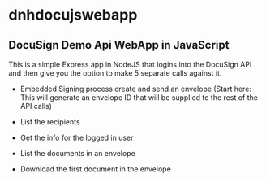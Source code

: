 # dnhdocujswebapp
## DocuSign Demo Api WebApp in JavaScript

This is a simple Express app in NodeJS that logins into the DocuSign API and then give you the option to make 5 separate calls against it.

* Embedded Signing process create and send an envelope 
 (Start here: This will generate an envelope ID that will be supplied to the rest of the API calls)

* List the recipients
* Get the info for the logged in user
* List the documents in an envelope
* Download the first document in the envelope
